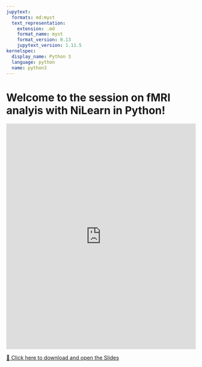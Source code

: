 ```yaml
---
jupytext:
  formats: md:myst
  text_representation:
    extension: .md
    format_name: myst
    format_version: 0.13
    jupytext_version: 1.11.5
kernelspec:
  display_name: Python 3
  language: python
  name: python3
---
```


# <i class="fa-solid fa-earth-europe"></i> Welcome to the session on fMRI analyis with NiLearn in Python!


<iframe src="https://drive.google.com/file/d/1VCmdiTL-lTuWh1fCJKYlUQ3a19tCe7t2/preview" width="100%" height="600" frameborder="0" allowfullscreen></iframe>


[📄 Click here to download and open the Slides](./figures/S01_Introduction_to_IPYNB.pdf)



